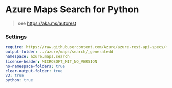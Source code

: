 # Azure Maps Search for Python

> see https://aka.ms/autorest

<!-- ### Generation
```ps
cd <swagger-folder>
autorest ./MAP_SWAGGER.md
``` -->

### Settings
``` yaml
require: https://raw.githubusercontent.com/Azure/azure-rest-api-specs/main/specification/maps/data-plane/Search/readme.md
output-folder: ../azure/maps/search/_generatedd
namespace: azure.maps.search
license-header: MICROSOFT_MIT_NO_VERSION
no-namespace-folders: true
clear-output-folder: true
v3: true
python: true
```